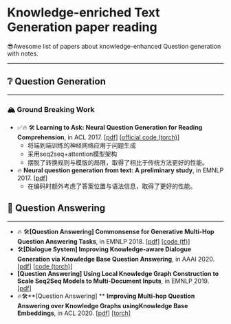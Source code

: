 # Knowledge-enriched Text Generation paper reading

😎Awesome list of papers about knowledge-enhanced Question generation with notes.

---

## :grey_question: Question Generation

---

### :mountain_snow: Ground Breaking Work

* :white_check_mark::fire: :hammer_and_wrench: **Learning to Ask: Neural Question Generation for Reading Comprehension**, in ACL 2017. [[pdf]](https://arxiv.org/abs/1705.00106) [[official code (torch)](https://github.com/xinyadu/nqg)]
  * 将端到端训练的神经网络应用于问题生成
  * 采用seq2seq+attention模型架构
  * 摆脱了转换规则与模版的局限，取得了相比于传统方法更好的性能。
* :fire: **Neural question generation from text: A preliminary study**, in EMNLP 2017. [[pdf](https://arxiv.org/abs/1704.01792)] 
  * 在编码时额外考虑了答案位置与语法信息，取得了更好的性能。



## :bookmark_tabs: Question Answering

---

*  :fire: :hammer_and_wrench:**[Question Answering] Commonsense for Generative Multi-Hop Question Answering Tasks**, in EMNLP 2018. [[pdf\]](https://arxiv.org/abs/1809.06309) [[code (tf)\]](https://github.com/yicheng-w/CommonSenseMultiHopQA)
* :hammer_and_wrench:**[Dialogue System] Improving Knowledge-aware Dialogue Generation via Knowledge Base Question Answering**, in AAAI 2020. [[pdf\]](https://arxiv.org/abs/1912.07491) [[code (torch)\]](https://github.com/siat-nlp/TransDG)
* **[Question Answering] Using Local Knowledge Graph Construction to Scale Seq2Seq Models to Multi-Document Inputs**, in EMNLP 2019. [[pdf\]](https://arxiv.org/abs/1910.08435)
* :fire::hammer_and_wrench:**[Question Answering] ** **Improving Multi-hop Question Answering over Knowledge Graphs usingKnowledge Base Embeddings**, in ACL 2020. [[pdf](https://aclanthology.org/2020.acl-main.412/)] [[torch](https://github.com/malllabiisc/EmbedKGQA)]

